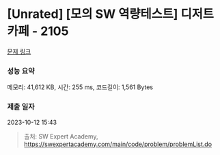 # [Unrated] [모의 SW 역량테스트] 디저트 카페 - 2105 

[문제 링크](https://swexpertacademy.com/main/code/problem/problemDetail.do?contestProbId=AV5VwAr6APYDFAWu) 

### 성능 요약

메모리: 41,612 KB, 시간: 255 ms, 코드길이: 1,561 Bytes

### 제출 일자

2023-10-12 15:43



> 출처: SW Expert Academy, https://swexpertacademy.com/main/code/problem/problemList.do